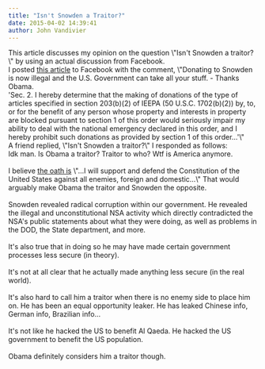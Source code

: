 ```yaml
---
title: "Isn't Snowden a Traitor?"
date: 2015-04-02 14:39:41
author: John Vandivier
---
```




<div data-contents=\"true\" data-reactid=\".3.1:4.0.$right.0.0.0.0.1.0.0.1.0.0\">
<div class=\"_209g _2vxa\" data-block=\"true\" data-offset-key=\"4mg59-0-0\" data-reactid=\".3.1:4.0.$right.0.0.0.0.1.0.0.1.0.0.$4mg59\">This article discusses my opinion on the question \"Isn't Snowden a traitor?\" by using an actual discussion from Facebook.</div>
<div class=\"_209g _2vxa\" data-block=\"true\" data-offset-key=\"4mg59-0-0\" data-reactid=\".3.1:4.0.$right.0.0.0.0.1.0.0.1.0.0.$4mg59\"></div>
<div class=\"_209g _2vxa\" data-block=\"true\" data-offset-key=\"4mg59-0-0\" data-reactid=\".3.1:4.0.$right.0.0.0.0.1.0.0.1.0.0.$4mg59\">I posted <a href=\"https://www.whitehouse.gov/the-press-office/2015/04/01/executive-order-blocking-property-certain-persons-engaging-significant-m\">this article</a> to Facebook with the comment, \"Donating to Snowden is now illegal and the U.S. Government can take all your stuff. - Thanks Obama.</div>
<div class=\"_209g _2vxa\" data-block=\"true\" data-offset-key=\"4mg59-0-0\" data-reactid=\".3.1:4.0.$right.0.0.0.0.1.0.0.1.0.0.$4mg59\">'Sec. 2. I hereby determine that the making of donations of the type of articles specified in section 203(b)(2) of IEEPA (50 U.S.C. 1702(b)(2)) by, to, or for the benefit of any person whose property and interests in property are blocked pursuant to section 1 of this order would seriously impair my ability to deal with the national emergency declared in this order, and I hereby prohibit such donations as provided by section 1 of this order...'\"</div>
<div class=\"_209g _2vxa\" data-block=\"true\" data-offset-key=\"4mg59-0-0\" data-reactid=\".3.1:4.0.$right.0.0.0.0.1.0.0.1.0.0.$4mg59\"></div>
<div class=\"_209g _2vxa\" data-block=\"true\" data-offset-key=\"4mg59-0-0\" data-reactid=\".3.1:4.0.$right.0.0.0.0.1.0.0.1.0.0.$4mg59\">A friend replied, \"Isn't Snowden a traitor?\" I responded as follows:</div>
<div class=\"_209g _2vxa\" data-block=\"true\" data-offset-key=\"4mg59-0-0\" data-reactid=\".3.1:4.0.$right.0.0.0.0.1.0.0.1.0.0.$4mg59\"></div>
<div class=\"_209g _2vxa\" data-block=\"true\" data-offset-key=\"4mg59-0-0\" data-reactid=\".3.1:4.0.$right.0.0.0.0.1.0.0.1.0.0.$4mg59\"><span data-offset-key=\"4mg59-0-0\" data-reactid=\".3.1:4.0.$right.0.0.0.0.1.0.0.1.0.0.$4mg59.0:$4mg59-0-0\"><span data-reactid=\".3.1:4.0.$right.0.0.0.0.1.0.0.1.0.0.$4mg59.0:$4mg59-0-0.0\">Idk man. Is Obama a traitor? Traitor to who? Wtf is America anymore.</span></span></div>
<div class=\"_209g _2vxa\" data-block=\"true\" data-offset-key=\"45slb-0-0\" data-reactid=\".3.1:4.0.$right.0.0.0.0.1.0.0.1.0.0.$45slb\"><span data-offset-key=\"45slb-0-0\" data-reactid=\".3.1:4.0.$right.0.0.0.0.1.0.0.1.0.0.$45slb.0:$45slb-0-0\"> </span></div>
<div class=\"_209g _2vxa\" data-block=\"true\" data-offset-key=\"ircs-0-0\" data-reactid=\".3.1:4.0.$right.0.0.0.0.1.0.0.1.0.0.$ircs\"><span data-offset-key=\"ircs-0-0\" data-reactid=\".3.1:4.0.$right.0.0.0.0.1.0.0.1.0.0.$ircs.0:$ircs-0-0\"><span data-reactid=\".3.1:4.0.$right.0.0.0.0.1.0.0.1.0.0.$ircs.0:$ircs-0-0.0\">I believe <a href=\"http://www.history.army.mil/html/faq/oaths.html\">the oath is</a> \"...I will support and defend the Constitution of the United States against all enemies, foreign and domestic...\" That would arguably make Obama the traitor and Snowden the opposite.</span></span></div>
<div class=\"_209g _2vxa\" data-block=\"true\" data-offset-key=\"e4l18-0-0\" data-reactid=\".3.1:4.0.$right.0.0.0.0.1.0.0.1.0.0.$e4l18\"><span data-offset-key=\"e4l18-0-0\" data-reactid=\".3.1:4.0.$right.0.0.0.0.1.0.0.1.0.0.$e4l18.0:$e4l18-0-0\"> </span></div>
<div class=\"_209g _2vxa\" data-block=\"true\" data-offset-key=\"24sp7-0-0\" data-reactid=\".3.1:4.0.$right.0.0.0.0.1.0.0.1.0.0.$24sp7\"><span data-offset-key=\"24sp7-0-0\" data-reactid=\".3.1:4.0.$right.0.0.0.0.1.0.0.1.0.0.$24sp7.0:$24sp7-0-0\"><span data-reactid=\".3.1:4.0.$right.0.0.0.0.1.0.0.1.0.0.$24sp7.0:$24sp7-0-0.0\">Snowden revealed radical corruption within our government. He revealed the illegal and unconstitutional NSA activity which directly contradicted the NSA's public statements about what they were doing, as well as problems in the DOD, the State department, and more.</span></span></div>
<div class=\"_209g _2vxa\" data-block=\"true\" data-offset-key=\"8nuo7-0-0\" data-reactid=\".3.1:4.0.$right.0.0.0.0.1.0.0.1.0.0.$8nuo7\"><span data-offset-key=\"8nuo7-0-0\" data-reactid=\".3.1:4.0.$right.0.0.0.0.1.0.0.1.0.0.$8nuo7.0:$8nuo7-0-0\"> </span></div>
<div class=\"_209g _2vxa\" data-block=\"true\" data-offset-key=\"eb1j4-0-0\" data-reactid=\".3.1:4.0.$right.0.0.0.0.1.0.0.1.0.0.$eb1j4\"><span data-offset-key=\"eb1j4-0-0\" data-reactid=\".3.1:4.0.$right.0.0.0.0.1.0.0.1.0.0.$eb1j4.0:$eb1j4-0-0\"><span data-reactid=\".3.1:4.0.$right.0.0.0.0.1.0.0.1.0.0.$eb1j4.0:$eb1j4-0-0.0\">It's also true that in doing so he may have made certain government processes less secure (in theory).</span></span></div>
<div class=\"_209g _2vxa\" data-block=\"true\" data-offset-key=\"cfcuv-0-0\" data-reactid=\".3.1:4.0.$right.0.0.0.0.1.0.0.1.0.0.$cfcuv\"><span data-offset-key=\"cfcuv-0-0\" data-reactid=\".3.1:4.0.$right.0.0.0.0.1.0.0.1.0.0.$cfcuv.0:$cfcuv-0-0\"> </span></div>
<div class=\"_209g _2vxa\" data-block=\"true\" data-offset-key=\"26mmq-0-0\" data-reactid=\".3.1:4.0.$right.0.0.0.0.1.0.0.1.0.0.$26mmq\"><span data-offset-key=\"26mmq-0-0\" data-reactid=\".3.1:4.0.$right.0.0.0.0.1.0.0.1.0.0.$26mmq.0:$26mmq-0-0\"><span data-reactid=\".3.1:4.0.$right.0.0.0.0.1.0.0.1.0.0.$26mmq.0:$26mmq-0-0.0\">It's not at all clear that he actually made anything less secure (in the real world).</span></span></div>
<div class=\"_209g _2vxa\" data-block=\"true\" data-offset-key=\"8sngd-0-0\" data-reactid=\".3.1:4.0.$right.0.0.0.0.1.0.0.1.0.0.$8sngd\"><span data-offset-key=\"8sngd-0-0\" data-reactid=\".3.1:4.0.$right.0.0.0.0.1.0.0.1.0.0.$8sngd.0:$8sngd-0-0\"> </span></div>
<div class=\"_209g _2vxa\" data-block=\"true\" data-offset-key=\"7ev2r-0-0\" data-reactid=\".3.1:4.0.$right.0.0.0.0.1.0.0.1.0.0.$7ev2r\"><span data-offset-key=\"7ev2r-0-0\" data-reactid=\".3.1:4.0.$right.0.0.0.0.1.0.0.1.0.0.$7ev2r.0:$7ev2r-0-0\"><span data-reactid=\".3.1:4.0.$right.0.0.0.0.1.0.0.1.0.0.$7ev2r.0:$7ev2r-0-0.0\">It's also hard to call him a traitor when there is no enemy side to place him on. He has been an equal opportunity leaker. He has leaked Chinese info, German info, Brazilian info...</span></span></div>
<div class=\"_209g _2vxa\" data-block=\"true\" data-offset-key=\"4rjca-0-0\" data-reactid=\".3.1:4.0.$right.0.0.0.0.1.0.0.1.0.0.$4rjca\"><span data-offset-key=\"4rjca-0-0\" data-reactid=\".3.1:4.0.$right.0.0.0.0.1.0.0.1.0.0.$4rjca.0:$4rjca-0-0\"> </span></div>
<div class=\"_209g _2vxa\" data-block=\"true\" data-offset-key=\"2v0q7-0-0\" data-reactid=\".3.1:4.0.$right.0.0.0.0.1.0.0.1.0.0.$2v0q7\"><span data-offset-key=\"2v0q7-0-0\" data-reactid=\".3.1:4.0.$right.0.0.0.0.1.0.0.1.0.0.$2v0q7.0:$2v0q7-0-0\"><span data-reactid=\".3.1:4.0.$right.0.0.0.0.1.0.0.1.0.0.$2v0q7.0:$2v0q7-0-0.0\">It's not like he hacked the US to benefit Al Qaeda. He hacked the US government to benefit the US population.</span></span></div>
<div class=\"_209g _2vxa\" data-block=\"true\" data-offset-key=\"r69l-0-0\" data-reactid=\".3.1:4.0.$right.0.0.0.0.1.0.0.1.0.0.$r69l\"><span data-offset-key=\"r69l-0-0\" data-reactid=\".3.1:4.0.$right.0.0.0.0.1.0.0.1.0.0.$r69l.0:$r69l-0-0\"> </span></div>
<div class=\"_209g _2vxa\" data-block=\"true\" data-offset-key=\"ejd20-0-0\" data-reactid=\".3.1:4.0.$right.0.0.0.0.1.0.0.1.0.0.$ejd20\"><span data-offset-key=\"ejd20-0-0\" data-reactid=\".3.1:4.0.$right.0.0.0.0.1.0.0.1.0.0.$ejd20.0:$ejd20-0-0\"><span data-reactid=\".3.1:4.0.$right.0.0.0.0.1.0.0.1.0.0.$ejd20.0:$ejd20-0-0.0\">Obama definitely considers him a traitor though.</span></span></div>
</div>